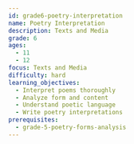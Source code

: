 ```yaml
---
id: grade6-poetry-interpretation
name: Poetry Interpretation
description: Texts and Media
grade: 6
ages:
  - 11
  - 12
focus: Texts and Media
difficulty: hard
learning_objectives:
  - Interpret poems thoroughly
  - Analyze form and content
  - Understand poetic language
  - Write poetry interpretations
prerequisites:
  - grade-5-poetry-forms-analysis
---
```


